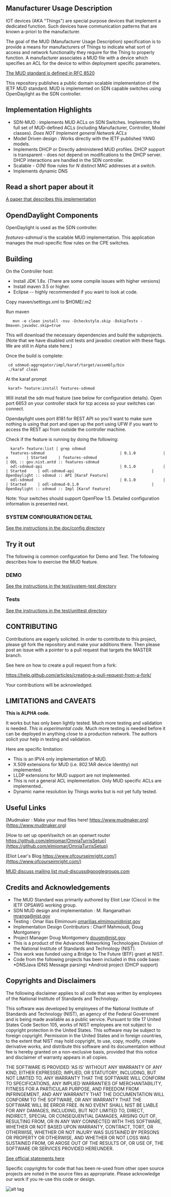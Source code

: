 ##  Manufacturer Usage Description ##

IOT devices (AKA "Things") are special purpose devices that implement a dedicated function.
Such devices have communication patterns that are known a-priori to the manufacturer.

The goal of the MUD (Manufacturer Usage Description) specification is
to provide a means for manufacturers of Things to indicate what sort of
access and network functionality they require for the Thing to properly
function.  A manufacturer associates a MUD file with a device which
specifies an ACL for the device to within deployment specific parameters.

[The MUD standard is defined in RFC 8520](https://tools.ietf.org/html/rfc8520)

This repository publishes a public domain scalable implementation of
the  IETF MUD standard.  MUD is implemented on SDN capable switches
using OpenDaylight as the SDN controller.


## Implementation Highlights ##

* SDN-MUD : implements MUD ACLs on SDN Switches. 
  Implements the full set of MUD-defined ACLs (including Manufacturer, Controller, Model classes).
  *Does NOT Implement general Network ACLs*
* Model Driven design : Works directly with the IETF published YANG models.
* Implements DHCP or Directly administered MUD profiles. DHCP support is transparent - does not depend on modifications to the
  DHCP server. DHCP interactions are handled in the SDN controller.
* Scalable - *O(N)* flow rules for *N* distinct MAC addresses at a switch.
* Implements dynamic DNS

## Read a short paper about it ##

[A paper that describes this implementation](https://github.com/usnistgov/nist-mud/blob/master/docs/arch/icn2019-r7.pdf)

## OpendDaylight Components ##

OpenDaylight is used as the SDN controller. 

*features-sdnmud* is the scalable MUD implementation.  This application manages the mud-specific flow rules on the CPE switches.



## Building ##

On the Controller host:

* Install JDK 1.8x. (There are some compile issues with higher versions)
* Install maven 3.5 or higher.
* Eclipse -- highly recommended if you want to look at code.

Copy maven/settings.xml to $HOME/.m2

Run maven

       mvn -e clean install -nsu -Dcheckstyle.skip -DskipTests -Dmaven.javadoc.skip=true

This will download the necessary dependencies and build the subprojects. (Note that we have disabled 
unit tests and javadoc creation with these flags. We are still in Alpha state here.)

Once the build is complete:

     cd sdnmud-aggregator/impl/karaf/target/assembly/bin
     ./karaf clean

At the karaf prompt 

     karaf> feature:install features-sdnmud

Will install the sdn mud feature (see below for configuration details).
Open port 6653 on your controller stack for tcp access so your switches
can connect.

Opendaylight uses port 8181 for REST API so you'll want to make sure
nothing is using that port and open up the port using UFW if you want
to access the REST api from outside the controller machine.

Check if the feature is running by doing the following:

      karaf> feature:list | grep sdnmud
      features-sdnmud                                 | 0.1.0            | x        | Started     | features-sdnmud                                 | ODL :: gov.nist.antd :: features-sdnmud
      odl-sdnmud-api                                  | 0.1.0            |          | Started     | odl-sdnmud-api                                  | OpenDaylight :: sdnmud :: API [Karaf Feature]
      odl-sdnmud                                      | 0.1.0            |          | Started     | odl-sdnmud-0.1.0                                | OpenDaylight :: sdnmud :: Impl [Karaf Feature]

Note: Your switches should support OpenFlow 1.5. Detailed configuration information is presented next.

### SYSTEM CONFIGURATION DETAIL ###



[See the instructions in the doc/config directory](docs/config/README.md)


## Try it out  ##

The following is common configuration for Demo and Test. The following describes
how to exercise the MUD feature.


### DEMO ###

[See the instructions in the test/system-test directory](test/system-test/README.md)


### Tests ###

[See the instructions in the test/unittest directory](test/unittest/README.md)

## CONTRIBUTING ##

Contributions are eagerly solicited. In order to contribute to this project, please git fork the repository and
make your additions there. Then please post an issue with a pointer to a pull request that targets the MASTER branch.

See here on how to create a pull request from a fork:

https://help.github.com/articles/creating-a-pull-request-from-a-fork/

Your contributions will be acknowledged.

## LIMITATIONS and CAVEATS ##

**This is ALPHA code.** 

It works but has only been lightly tested. Much more testing and validation is needed.
*This is experimental code.* Much more testing is needed before it can be
deployed in anything close to a  production network. The authors solicit
your help in testing and validation.

Here are specific limitation:

* This is an IPV4 only implementation of MUD. 
* X.509 extensions for MUD (i.e. 802.1AR device Identity) not implemented.
* LLDP extensions for MUD support are not implemented.
* This is not a general ACL implementation. Only MUD specific ACLs are implemented..
* Dynamic name resolution by Things  works but is not yet fully tested.



## Useful Links ##


[Mudmaker : Make your mud files here! https://www.mudmaker.org] (https://www.mudmaker.org)

[How to set up openVswitch on an openwrt router https://github.com/elmiomar/OmniaTurrisSetup](https://github.com/elmiomar/OmniaTurrisSetup)

[Eliot Lear's Blog https://www.ofcourseimright.com/](https://www.ofcourseimright.com/)

[MUD discuss mailing list mud-discuss@googlegroups.com](mailto:mud-discuss@googlegroups.com)


## Credits and Acknowledgements ##

* The MUD Standard was primarily authored by Eliot Lear (Cisco) in the IETF OPSAWG working group.
* SDN MUD design and implementation : M. Ranganathan <mranga@nist.gov>
* Testing : Omar Ilias Elmimouni <omarilias.elmimouni@nist.gov>
* Implementation Design Contributors : Charif Mahmoudi, Doug Montgomery
* Project Manager Doug Montgomery <dougm@nist.gov>
* This is a product of the Advanced Networking Technologies Division of the National Institute of Standards and Technology (NIST).
* This work was funded using a Bridge to The Future (BTF) grant at NIST.
* Code from the following projects has been included in this code base:
    *DNSJava  (DNS Message parsing)
    *Android project  (DHCP support)

## Copyrights and Disclaimers ##

The following disclaimer applies to all code that was written by employees
of the National Institute of Standards and Technology.

This software was developed by employees of the National Institute of
Standards and Technology (NIST), an agency of the Federal Government
and is being made available as a public service. Pursuant to title 17
United States Code Section 105, works of NIST employees are not subject
to copyright protection in the United States.  This software may be
subject to foreign copyright.  Permission in the United States and in
foreign countries, to the extent that NIST may hold copyright, to use,
copy, modify, create derivative works, and distribute this software
and its documentation without fee is hereby granted on a non-exclusive
basis, provided that this notice and disclaimer of warranty appears in
all copies.

THE SOFTWARE IS PROVIDED 'AS IS' WITHOUT ANY WARRANTY OF ANY KIND,
EITHER EXPRESSED, IMPLIED, OR STATUTORY, INCLUDING, BUT NOT LIMITED
TO, ANY WARRANTY THAT THE SOFTWARE WILL CONFORM TO SPECIFICATIONS, ANY
IMPLIED WARRANTIES OF MERCHANTABILITY, FITNESS FOR A PARTICULAR PURPOSE,
AND FREEDOM FROM INFRINGEMENT, AND ANY WARRANTY THAT THE DOCUMENTATION
WILL CONFORM TO THE SOFTWARE, OR ANY WARRANTY THAT THE SOFTWARE WILL
BE ERROR FREE.  IN NO EVENT SHALL NIST BE LIABLE FOR ANY DAMAGES,
INCLUDING, BUT NOT LIMITED TO, DIRECT, INDIRECT, SPECIAL OR CONSEQUENTIAL
DAMAGES, ARISING OUT OF, RESULTING FROM, OR IN ANY WAY CONNECTED WITH
THIS SOFTWARE, WHETHER OR NOT BASED UPON WARRANTY, CONTRACT, TORT, OR
OTHERWISE, WHETHER OR NOT INJURY WAS SUSTAINED BY PERSONS OR PROPERTY
OR OTHERWISE, AND WHETHER OR NOT LOSS WAS SUSTAINED FROM, OR AROSE OUT
OF THE RESULTS OF, OR USE OF, THE SOFTWARE OR SERVICES PROVIDED HEREUNDER.

[See official statements here](https://www.nist.gov/director/copyright-fair-use-and-licensing-statements-srd-data-and-software)


Specific copyrights for code that has been re-used from other open 
source projects are noted in the source files as appropriate.
Please acknowledge our work if you re-use this code or design.

![alt tag](docs/logos/nist-logo.png)
